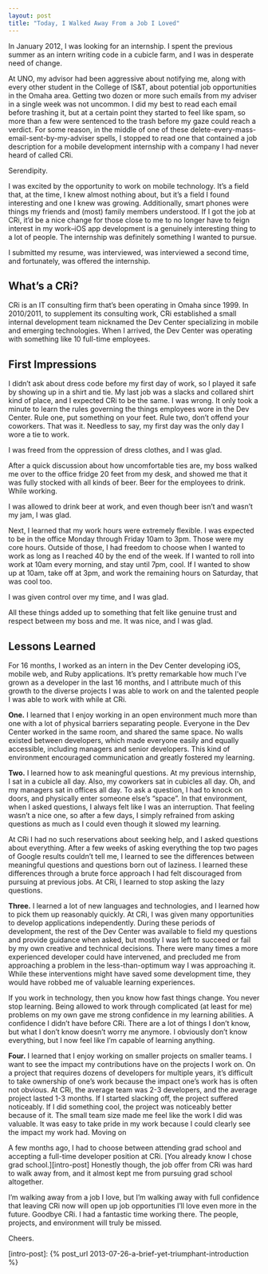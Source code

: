 ```yaml
---
layout: post
title: "Today, I Walked Away From a Job I Loved"
---
```


In January 2012, I was looking for an internship. I spent the previous summer as an intern writing code in a cubicle farm, and I was in desperate need of change.

At UNO, my advisor had been aggressive about notifying me, along with every other student in the College of IS&T, about potential job opportunities in the Omaha area. Getting two dozen or more such emails from my adviser in a single week was not uncommon. I did my best to read each email before trashing it, but at a certain point they started to feel like spam, so more than a few were sentenced to the trash before my gaze could reach a verdict. For some reason, in the middle of one of these delete-every-mass-email-sent-by-my-adviser spells, I stopped to read one that contained a job description for a mobile development internship with a company I had never heard of called CRi.

Serendipity.

I was excited by the opportunity to work on mobile technology. It’s a field that, at the time, I knew almost nothing about, but it’s a field I found interesting and one I knew was growing. Additionally, smart phones were things my friends and (most) family members understood. If I got the job at CRi, it’d be a nice change for those close to me to no longer have to feign interest in my work–iOS app development is a genuinely interesting thing to a lot of people. The internship was definitely something I wanted to pursue.

I submitted my resume, was interviewed, was interviewed a second time, and fortunately, was offered the internship.

## What’s a CRi?

CRi is an IT consulting firm that’s been operating in Omaha since 1999. In 2010/2011, to supplement its consulting work, CRi established a small internal development team nicknamed the Dev Center specializing in mobile and emerging technologies. When I arrived, the Dev Center was operating with something like 10 full-time employees.

## First Impressions

I didn’t ask about dress code before my first day of work, so I played it safe by showing up in a shirt and tie. My last job was a slacks and collared shirt kind of place, and I expected CRi to be the same. I was wrong. It only took a minute to learn the rules governing the things employees wore in the Dev Center. Rule one, put something on your feet. Rule two, don’t offend your coworkers. That was it. Needless to say, my first day was the only day I wore a tie to work.

I was freed from the oppression of dress clothes, and I was glad.

After a quick discussion about how uncomfortable ties are, my boss walked me over to the office fridge 20 feet from my desk, and showed me that it was fully stocked with all kinds of beer. Beer for the employees to drink. While working.

I was allowed to drink beer at work, and even though beer isn’t and wasn’t my jam, I was glad.

Next, I learned that my work hours were extremely flexible. I was expected to be in the office Monday through Friday 10am to 3pm. Those were my core hours. Outside of those, I had freedom to choose when I wanted to work as long as I reached 40 by the end of the week. If I wanted to roll into work at 10am every morning, and stay until 7pm, cool. If I wanted to show up at 10am, take off at 3pm, and work the remaining hours on Saturday, that was cool too.

I was given control over my time, and I was glad.

All these things added up to something that felt like genuine trust and respect between my boss and me. It was nice, and I was glad.

## Lessons Learned

For 16 months, I worked as an intern in the Dev Center developing iOS, mobile web, and Ruby applications. It’s pretty remarkable how much I’ve grown as a developer in the last 16 months, and I attribute much of this growth to the diverse projects I was able to work on and the talented people I was able to work with while at CRi.

**One.** I learned that I enjoy working in an open environment much more than one with a lot of physical barriers separating people. Everyone in the Dev Center worked in the same room, and shared the same space. No walls existed between developers, which made everyone easily and equally accessible, including managers and senior developers. This kind of environment encouraged communication and greatly fostered my learning.

**Two.** I learned how to ask meaningful questions. At my previous internship, I sat in a cubicle all day. Also, my coworkers sat in cubicles all day. Oh, and my managers sat in offices all day. To ask a question, I had to knock on doors, and physically enter someone else’s “space”. In that environment, when I asked questions, I always felt like I was an interruption. That feeling wasn’t a nice one, so after a few days, I simply refrained from asking questions as much as I could even though it slowed my learning.

At CRi I had no such reservations about seeking help, and I asked questions about everything. After a few weeks of asking everything the top two pages of Google results couldn’t tell me, I learned to see the differences between meaningful questions and questions born out of laziness. I learned these differences through a brute force approach I had felt discouraged from pursuing at previous jobs. At CRi, I learned to stop asking the lazy questions.

**Three.** I learned a lot of new languages and technologies, and I learned how to pick them up reasonably quickly. At CRi, I was given many opportunities to develop applications independently. During these periods of development, the rest of the Dev Center was available to field my questions and provide guidance when asked, but mostly I was left to succeed or fail by my own creative and technical decisions. There were many times a more experienced developer could have intervened, and precluded me from approaching a problem in the less-than-optimum way I was approaching it. While these interventions might have saved some development time, they would have robbed me of valuable learning experiences.

If you work in technology, then you know how fast things change. You never stop learning. Being allowed to work through complicated (at least for me) problems on my own gave me strong confidence in my learning abilities. A confidence I didn’t have before CRi. There are a lot of things I don’t know, but what I don’t know doesn’t worry me anymore. I obviously don’t know everything, but I now feel like I’m capable of learning anything.

**Four.** I learned that I enjoy working on smaller projects on smaller teams. I want to see the impact my contributions have on the projects I work on. On a project that requires dozens of developers for multiple years, it’s difficult to take ownership of one’s work because the impact one’s work has is often not obvious. At CRi, the average team was 2-3 developers, and the average project lasted 1-3 months. If I started slacking off, the project suffered noticeably. If I did something cool, the project was noticeably better because of it. The small team size made me feel like the work I did was valuable. It was easy to take pride in my work because I could clearly see the impact my work had.
Moving on

A few months ago, I had to choose between attending grad school and accepting a full-time developer position at CRi. [You already know I chose grad school.][intro-post] Honestly though, the job offer from CRi was hard to walk away from, and it almost kept me from pursuing grad school altogether.

I’m walking away from a job I love, but I’m walking away with full confidence that leaving CRi now will open up job opportunities I’ll love even more in the future. Goodbye CRi. I had a fantastic time working there. The people, projects, and environment will truly be missed.

Cheers.

[intro-post]: {% post_url 2013-07-26-a-brief-yet-triumphant-introduction %}
